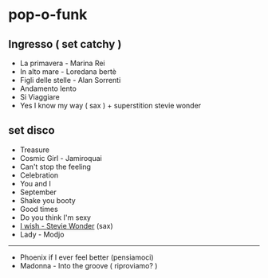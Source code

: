 # pop-o-funk

## Ingresso ( set catchy )

- La primavera - Marina Rei 
- In alto mare - Loredana bertè
- Figli delle stelle - Alan Sorrenti 
- Andamento lento
- Si Viaggiare
- Yes I know my way ( sax ) + superstition stevie wonder

## set disco

- Treasure
- Cosmic Girl - Jamiroquai
- Can't stop the feeling
- Celebration 
- You and I 
- September
- Shake you booty
- Good times
- Do you think I'm sexy
- [I wish - Stevie Wonder](https://youtu.be/8y_23ohvmoI?feature=shared) (sax)
- Lady - Modjo

-----
- Phoenix if I ever feel better (pensiamoci)
- Madonna - Into the groove ( riproviamo? )
